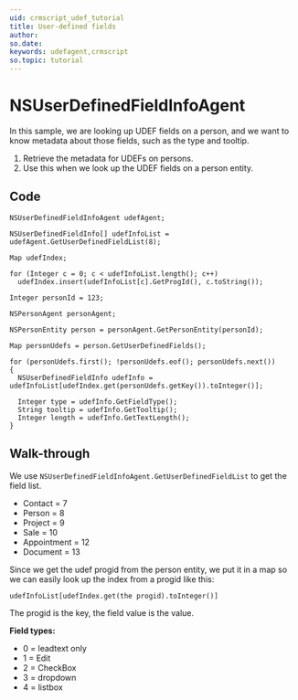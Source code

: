 ```yaml
---
uid: crmscript_udef_tutorial
title: User-defined fields
author:
so.date:
keywords: udefagent,crmscript
so.topic: tutorial
---
```


# NSUserDefinedFieldInfoAgent

In this sample, we are looking up UDEF fields on a person, and we want to know metadata about those fields, such as the type and tooltip.

1. Retrieve the metadata for UDEFs on persons.
2. Use this when we look up the UDEF fields on a person entity.

## Code

```crmscript!
NSUserDefinedFieldInfoAgent udefAgent;

NSUserDefinedFieldInfo[] udefInfoList = udefAgent.GetUserDefinedFieldList(8);

Map udefIndex;

for (Integer c = 0; c < udefInfoList.length(); c++)
  udefIndex.insert(udefInfoList[c].GetProgId(), c.toString());

Integer personId = 123;

NSPersonAgent personAgent;

NSPersonEntity person = personAgent.GetPersonEntity(personId);

Map personUdefs = person.GetUserDefinedFields();

for (personUdefs.first(); !personUdefs.eof(); personUdefs.next())
{
  NSUserDefinedFieldInfo udefInfo = udefInfoList[udefIndex.get(personUdefs.getKey()).toInteger()];

  Integer type = udefInfo.GetFieldType();
  String tooltip = udefInfo.GetTooltip();
  Integer length = udefInfo.GetTextLength();
}
```

## Walk-through

We use `NSUserDefinedFieldInfoAgent.GetUserDefinedFieldList` to get the field list.

* Contact = 7
* Person = 8
* Project = 9
* Sale = 10
* Appointment = 12
* Document = 13

Since we get the udef progid from the person entity, we put it in a map so we can easily look up the index from a progid like this:

```crmscript
udefInfoList[udefIndex.get(the progid).toInteger()]
```

The progid is the key, the field value is the value.

**Field types:**

* 0 = leadtext only
* 1 = Edit
* 2 = CheckBox
* 3 = dropdown
* 4 = listbox
